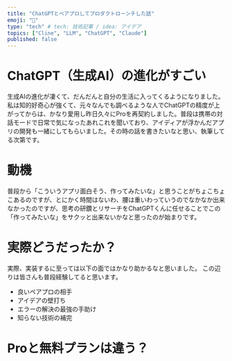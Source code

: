```yaml
---
title: "ChatGPTとペアプロしてプロダクトローンチした話"
emoji: "🤖"
type: "tech" # tech: 技術記事 / idea: アイデア
topics: ["Cline", "LLM", "ChatGPT", "Claude"]
published: false
---
```


# ChatGPT（生成AI）の進化がすごい
生成AIの進化が凄くて、だんだんと自分の生活に入ってくるようになりました。
私は知的好奇心が強くて、元々なんでも調べるような人でChatGPTの精度が上がってからは、かなり愛用し昨日久々にProを再契約しました。普段は携帯の対話モードで日常で気になったあれこれを聞いており、アイディアが浮かんだアプリの開発も一緒にしてもらいました。その時の話を書きたいなと思い、執筆してる次第です。

# 動機
普段から「こういうアプリ面白そう、作ってみたいな」と思うことがちょこちょこあるのですが、とにかく時間はないわ、腰は重いわっていうのでなかなか出来なかったのですが、思考の研鑽とリサーチをChatGPTくんに任せることでこの「作ってみたいな」をサクッと出来ないかなと思ったのが始まりです。

# 実際どうだったか？
実際、実装するに至っては以下の面ではかなり助かるなと思いました。
この辺りは皆さんも普段経験してると思います。
- 良いペアプロの相手
- アイデアの壁打ち
- エラーの解決の最強の手助け
- 知らない技術の補完

# Proと無料プランは違う？
